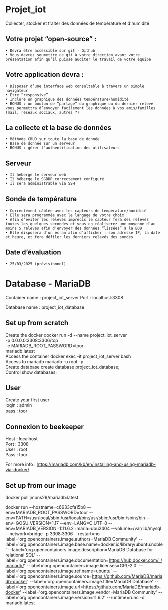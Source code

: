 # Projet_iot
Collecter, stocker et traiter des données de température et d'humidité

## Votre projet “open-source” :
    • Devra être accessible sur git - Github
    • Vous devrez soumettre ce git à votre direction avant votre présentation afin qu’il puisse auditer le travail de votre équipe  

## Votre application devra :
    • Disposer d’une interface web consultable à travers un simple navigateur  
    • Être “responsive”  
    • Inclure un graphique des données température/humidité  
    • BONUS : un bouton de “partage” du graphique ou du dernier relevé vous permettra d’envoyer facilement les données à vos amis/familles (mail, réseaux sociaux, autres ?)  

## La collecte et la base de données
    • Méthode CRUD sur toute la base de donnée    
    • Base de donnée sur un serveur   
    • BONUS : gérer l’authentification des utilisateurs  
## Serveur
    • Il héberge le serveur web  
    • Il héberge le SGBDR correctement configuré  
    • Il sera administrable via SSH  
## Sonde de température
    • Correctement câblée avec les capteurs de température/humidité  
    • Elle sera programmée avec le langage de votre choix  
    • Afin d’éviter les relevés imprécis le capteur fera des relevés toutes les quelques secondes et vous en réaliserez une moyenne d’au moins 5 relevés afin d’envoyer des données “lissées” à la BDD  
    • Elle disposera d’un écran afin d’afficher : son adresse IP, la date et heure, et fera défiler les derniers relevés des sondes  

## Date d’évaluation 
    • 25/03/2025 (prévisionnel)  


# Database - MariaDB

Container name : project_iot_server
Port : localhost:3308

Database name : project_iot_database

## Set up from scratch

Create the docker
    docker run -d --name project_iot_server     
    -p 0.0.0.0:3308:3306/tcp     
    -e MARIADB_ROOT_PASSWORD=toor     
    mariadb:latest  
Access the container
    docker exec -it project_iot_server bash  
Access to mariadb
    mariadb -u root -p  
Create database
    create database project_iot_database;  
Control
    show databases;  

## User
Create your first user  
login : admin  
pass : toor  

## Connexion to beekeeper
Host : localhost  
Port : 3308  
User : root  
Pass : toor  


For more info : https://mariadb.com/kb/en/installing-and-using-mariadb-via-docker/

## Set up from our image

docker pull jmons29/mariadb:latest

docker run --hostname=c6633cfa15b8 --env=MARIADB_ROOT_PASSWORD=toor --env=PATH=/usr/local/sbin:/usr/local/bin:/usr/sbin:/usr/bin:/sbin:/bin --env=GOSU_VERSION=1.17 --env=LANG=C.UTF-8 --env=MARIADB_VERSION=1:11.6.2+maria~ubu2404 --volume=/var/lib/mysql --network=bridge -p 3308:3306 --restart=no --label='org.opencontainers.image.authors=MariaDB Community' --label='org.opencontainers.image.base.name=docker.io/library/ubuntu:noble' --label='org.opencontainers.image.description=MariaDB Database for relational SQL' --label='org.opencontainers.image.documentation=https://hub.docker.com/_/mariadb/' --label='org.opencontainers.image.licenses=GPL-2.0' --label='org.opencontainers.image.ref.name=ubuntu' --label='org.opencontainers.image.source=https://github.com/MariaDB/mariadb-docker' --label='org.opencontainers.image.title=MariaDB Database' --label='org.opencontainers.image.url=https://github.com/MariaDB/mariadb-docker' --label='org.opencontainers.image.vendor=MariaDB Community' --label='org.opencontainers.image.version=11.6.2' --runtime=runc -d mariadb:latest